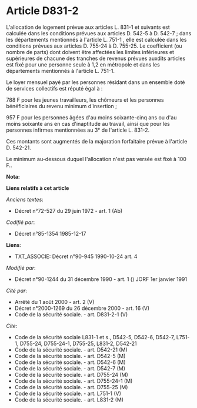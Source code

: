 # Article D831-2

L'allocation de logement prévue aux articles L. 831-1 et suivants est calculée dans les conditions prévues aux articles D.
542-5 à D. 542-7 ; dans les départements mentionnés à l'article L. 751-1   , elle est calculée dans les conditions prévues
aux articles D. 755-24 à D. 755-25. Le coefficient (ou nombre de parts) dont doivent être affectées les limites inférieures
et supérieures de chacune des tranches de revenus prévues auxdits articles est fixé pour une personne seule à 1,2 en
métropole et dans les départements mentionnés à l'article L. 751-1. 

Le loyer mensuel payé par les personnes résidant dans un ensemble doté de services collectifs est réputé égal à : 

788 F pour les jeunes travailleurs, les chômeurs et les personnes bénéficiaires du revenu minimum d'insertion ; 

957 F pour les personnes âgées d'au moins soixante-cinq ans ou d'au moins soixante ans en cas d'inaptitude au travail, ainsi
que pour les personnes infirmes mentionnées au 3° de l'article L. 831-2. 

Ces montants sont augmentés de la majoration forfaitaire prévue à l'article D. 542-21. 

Le minimum au-dessous duquel l'allocation n'est pas versée est fixé à 100 F..

**Nota:**



**Liens relatifs à cet article**

_Anciens textes_:

  - Décret n°72-527 du 29 juin 1972 - art. 1 (Ab)

_Codifié par_:

  - Décret n°85-1354 1985-12-17

**Liens**:

  - TXT_ASSOCIE: Décret n°90-945 1990-10-24 art. 4

_Modifié par_:

  - Décret n°90-1244 du 31 décembre 1990 - art. 1 () JORF 1er janvier 1991

_Cité par_:

  - Arrêté du 1 août 2000 - art. 2 (V)
  - Décret n°2000-1269 du 26 décembre 2000 - art. 16 (V)
  - Code de la sécurité sociale. - art. D831-2-1 (V)

_Cite_:

  - Code de la sécurité sociale L831-1 et s., D542-5, D542-6, D542-7, L751-1, D755-24, D755-24-1, D755-25, L831-2, D542-21
  - Code de la sécurité sociale. - art. D542-21 (M)
  - Code de la sécurité sociale. - art. D542-5 (M)
  - Code de la sécurité sociale. - art. D542-6 (M)
  - Code de la sécurité sociale. - art. D542-7 (M)
  - Code de la sécurité sociale. - art. D755-24 (M)
  - Code de la sécurité sociale. - art. D755-24-1 (M)
  - Code de la sécurité sociale. - art. D755-25 (M)
  - Code de la sécurité sociale. - art. L751-1 (V)
  - Code de la sécurité sociale. - art. L831-2 (M)

